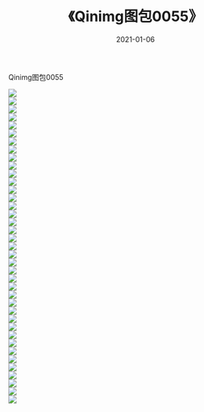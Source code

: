 ﻿---
layout: post
title:  《Qinimg图包0055》
date:   2021-01-06
img: http://imgx.orgx.ga/Qinimg图包/Qinimg图包0055/000.jpg
categories: [美女, 清纯, 唯美]
---

Qinimg图包0055

 ![](http://imgx.orgx.ga/Qinimg图包/Qinimg图包0055/001.jpg) <br>![](http://imgx.orgx.ga/Qinimg图包/Qinimg图包0055/002.jpg) <br>![](http://imgx.orgx.ga/Qinimg图包/Qinimg图包0055/003.jpg) <br>![](http://imgx.orgx.ga/Qinimg图包/Qinimg图包0055/004.jpg) <br>![](http://imgx.orgx.ga/Qinimg图包/Qinimg图包0055/005.jpg) <br>![](http://imgx.orgx.ga/Qinimg图包/Qinimg图包0055/006.jpg) <br>![](http://imgx.orgx.ga/Qinimg图包/Qinimg图包0055/007.jpg) <br>![](http://imgx.orgx.ga/Qinimg图包/Qinimg图包0055/008.jpg) <br>![](http://imgx.orgx.ga/Qinimg图包/Qinimg图包0055/009.jpg) <br>![](http://imgx.orgx.ga/Qinimg图包/Qinimg图包0055/010.jpg) <br>![](http://imgx.orgx.ga/Qinimg图包/Qinimg图包0055/011.jpg) <br>![](http://imgx.orgx.ga/Qinimg图包/Qinimg图包0055/012.jpg) <br>![](http://imgx.orgx.ga/Qinimg图包/Qinimg图包0055/013.jpg) <br>![](http://imgx.orgx.ga/Qinimg图包/Qinimg图包0055/014.jpg) <br>![](http://imgx.orgx.ga/Qinimg图包/Qinimg图包0055/015.jpg) <br>![](http://imgx.orgx.ga/Qinimg图包/Qinimg图包0055/016.jpg) <br>![](http://imgx.orgx.ga/Qinimg图包/Qinimg图包0055/017.jpg) <br>![](http://imgx.orgx.ga/Qinimg图包/Qinimg图包0055/018.jpg) <br>![](http://imgx.orgx.ga/Qinimg图包/Qinimg图包0055/019.jpg) <br>![](http://imgx.orgx.ga/Qinimg图包/Qinimg图包0055/020.jpg) <br>![](http://imgx.orgx.ga/Qinimg图包/Qinimg图包0055/021.jpg) <br>![](http://imgx.orgx.ga/Qinimg图包/Qinimg图包0055/022.jpg) <br>![](http://imgx.orgx.ga/Qinimg图包/Qinimg图包0055/023.jpg) <br>![](http://imgx.orgx.ga/Qinimg图包/Qinimg图包0055/024.jpg) <br>![](http://imgx.orgx.ga/Qinimg图包/Qinimg图包0055/025.jpg) <br>![](http://imgx.orgx.ga/Qinimg图包/Qinimg图包0055/026.jpg) <br>![](http://imgx.orgx.ga/Qinimg图包/Qinimg图包0055/027.jpg) <br>![](http://imgx.orgx.ga/Qinimg图包/Qinimg图包0055/028.jpg) <br>![](http://imgx.orgx.ga/Qinimg图包/Qinimg图包0055/029.jpg) <br>![](http://imgx.orgx.ga/Qinimg图包/Qinimg图包0055/030.jpg) <br>![](http://imgx.orgx.ga/Qinimg图包/Qinimg图包0055/031.jpg) <br>![](http://imgx.orgx.ga/Qinimg图包/Qinimg图包0055/032.jpg) <br>![](http://imgx.orgx.ga/Qinimg图包/Qinimg图包0055/033.jpg) <br>![](http://imgx.orgx.ga/Qinimg图包/Qinimg图包0055/034.jpg) <br>![](http://imgx.orgx.ga/Qinimg图包/Qinimg图包0055/035.jpg) <br>![](http://imgx.orgx.ga/Qinimg图包/Qinimg图包0055/036.jpg) <br>![](http://imgx.orgx.ga/Qinimg图包/Qinimg图包0055/037.jpg) <br>![](http://imgx.orgx.ga/Qinimg图包/Qinimg图包0055/038.jpg) <br>![](http://imgx.orgx.ga/Qinimg图包/Qinimg图包0055/039.jpg) <br>